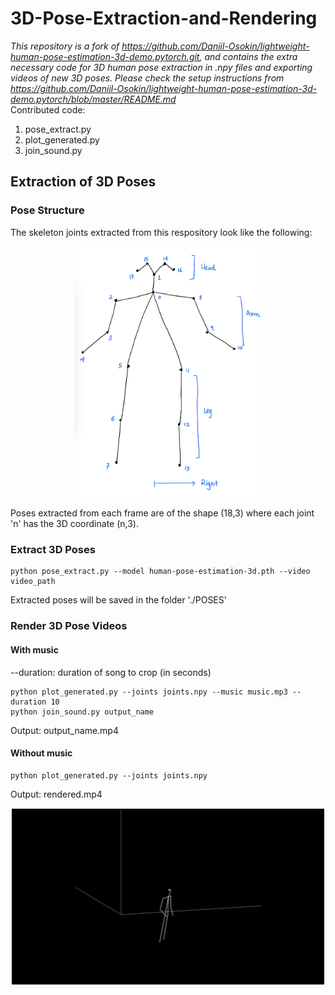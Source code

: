 # 3D-Pose-Extraction-and-Rendering

*This repository is a fork of https://github.com/Daniil-Osokin/lightweight-human-pose-estimation-3d-demo.pytorch.git, and contains the extra necessary code for 3D human pose extraction in .npy files and exporting videos of new 3D poses. Please check the setup instructions from https://github.com/Daniil-Osokin/lightweight-human-pose-estimation-3d-demo.pytorch/blob/master/README.md*
<br>
Contributed code:
<ol>
<li>pose_extract.py</li>
<li>plot_generated.py</li>
<li>join_sound.py</li>
</ol>

## Extraction of 3D Poses

### Pose Structure
The skeleton joints extracted from this respository look like the following: <br>
<p align="center">
  <img src="./IMG_0520.jpg" width="300"/>
</p>

Poses extracted from each frame are of the shape (18,3) where each joint 'n' has the 3D coordinate (n,3). 

### Extract 3D Poses
```
python pose_extract.py --model human-pose-estimation-3d.pth --video video_path
```
Extracted poses will be saved in the folder './POSES'

### Render 3D Pose Videos
#### With music
--duration: duration of song to crop (in seconds)
```
python plot_generated.py --joints joints.npy --music music.mp3 --duration 10
python join_sound.py output_name
```
Output: output_name.mp4

#### Without music
```
python plot_generated.py --joints joints.npy
```
Output: rendered.mp4

<p align="center">
  <img src="./output3.gif" width="500"/>
</p>
